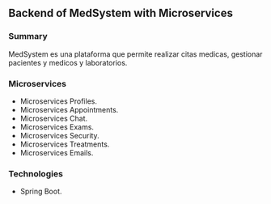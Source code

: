 ## Backend of MedSystem with Microservices

### Summary
MedSystem es una plataforma que permite realizar citas medicas, gestionar pacientes y medicos y laboratorios.

### Microservices

- Microservices Profiles.
- Microservices Appointments.
- Microservices Chat.
- Microservices Exams.
- Microservices Security.
- Microservices Treatments.
- Microservices Emails.

### Technologies

- Spring Boot.
